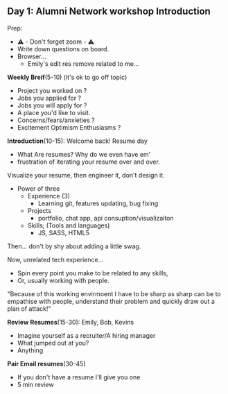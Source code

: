 ## Day 1: Alumni Network workshop Introduction

Prep:
- ⚠️ - Don't forget zoom - ⚠️
- Write down questions on board.
- Browser...
  - Emily's edit res remove related to me...

**Weekly Breif**(5-10) (it's ok to go off topic)
- Project you worked on ?
- Jobs you applied for ?
- Jobs you will apply for ?
- A place you'd like to visit.
- Concerns/fears/anxieties ?
- Excitement Optimism Enthusiasms ?

**Introduction**(10-15): Welcome back! Resume day
- What Are resumes? Why do we even have em'
- frustration of iterating your resume over and over.

Visualize your resume, then engineer it, don't design it.
- Power of three
  - Experience (3)
    - Learning git, features updating, bug fixing
  - Projects
    - portfolio, chat app, api consuption/visualizaiton
  - Skills; (Tools and languages)
    - JS, SASS, HTML5

Then... don't by shy about adding a little swag.

Now, unrelated tech experience...
- Spin every point you make to be related to any skills,
- Or, usually working with people.

"Because of this working envirmoent I have to be sharp as sharp can be to empathise with people, understand their problem and quickly draw out a plan of attack!"

**Review Resumes**(15-30): Emily, Bob, Kevins
- Imagine yourself as a recruiter/A hiring manager
- What jumped out at you?
- Anything

**Pair Email resumes**(30-45)
- If you don't have a resume I'll give you one
- 5 min review
